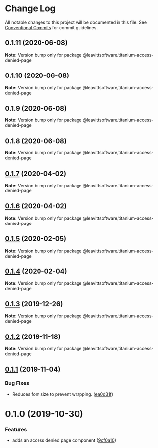 # Change Log

All notable changes to this project will be documented in this file.
See [Conventional Commits](https://conventionalcommits.org) for commit guidelines.

## 0.1.11 (2020-06-08)

**Note:** Version bump only for package @leavittsoftware/titanium-access-denied-page





## 0.1.10 (2020-06-08)

**Note:** Version bump only for package @leavittsoftware/titanium-access-denied-page





## 0.1.9 (2020-06-08)

**Note:** Version bump only for package @leavittsoftware/titanium-access-denied-page





## 0.1.8 (2020-06-08)

**Note:** Version bump only for package @leavittsoftware/titanium-access-denied-page





## [0.1.7](https://github.com/LeavittSoftware/titanium-elements/compare/@leavittsoftware/titanium-access-denied-page@0.1.6...@leavittsoftware/titanium-access-denied-page@0.1.7) (2020-04-02)

**Note:** Version bump only for package @leavittsoftware/titanium-access-denied-page





## [0.1.6](https://github.com/LeavittSoftware/titanium-elements/compare/@leavittsoftware/titanium-access-denied-page@0.1.5...@leavittsoftware/titanium-access-denied-page@0.1.6) (2020-04-02)

**Note:** Version bump only for package @leavittsoftware/titanium-access-denied-page





## [0.1.5](https://github.com/LeavittSoftware/titanium-elements/compare/@leavittsoftware/titanium-access-denied-page@0.1.4...@leavittsoftware/titanium-access-denied-page@0.1.5) (2020-02-05)

**Note:** Version bump only for package @leavittsoftware/titanium-access-denied-page





## [0.1.4](https://github.com/LeavittSoftware/titanium-elements/compare/@leavittsoftware/titanium-access-denied-page@0.1.3...@leavittsoftware/titanium-access-denied-page@0.1.4) (2020-02-04)

**Note:** Version bump only for package @leavittsoftware/titanium-access-denied-page





## [0.1.3](https://github.com/LeavittSoftware/titanium-elements/compare/@leavittsoftware/titanium-access-denied-page@0.1.2...@leavittsoftware/titanium-access-denied-page@0.1.3) (2019-12-26)

**Note:** Version bump only for package @leavittsoftware/titanium-access-denied-page





## [0.1.2](https://github.com/LeavittSoftware/titanium-elements/compare/@leavittsoftware/titanium-access-denied-page@0.1.1...@leavittsoftware/titanium-access-denied-page@0.1.2) (2019-11-18)

**Note:** Version bump only for package @leavittsoftware/titanium-access-denied-page





## [0.1.1](https://github.com/LeavittSoftware/titanium-elements/compare/@leavittsoftware/titanium-access-denied-page@0.1.0...@leavittsoftware/titanium-access-denied-page@0.1.1) (2019-11-04)


### Bug Fixes

* Reduces font size to prevent wrapping. ([ea0d31f](https://github.com/LeavittSoftware/titanium-elements/commit/ea0d31f))





# 0.1.0 (2019-10-30)


### Features

* adds an access denied page component ([9cf0a10](https://github.com/LeavittSoftware/titanium-elements/commit/9cf0a10))
